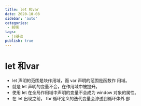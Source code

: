 ```yaml
---
title: let 和var
date: 2020-10-08
sidebar: 'auto'
categories:
 - 前端
tags:
 - js基础
publish: true
---
```


# let 和var

+ let 声明的范围是块作用域，而 var 声明的范围是函数作 用域。
+ 就是 let 声明的变量不会，在作用域中被提升。
+ 使用 let 在全局作用域中声明的变量不会成为 window 对象的属性。
+ 在 let 出现之前， for 循环定义的迭代变量会渗透到循环体外 部

